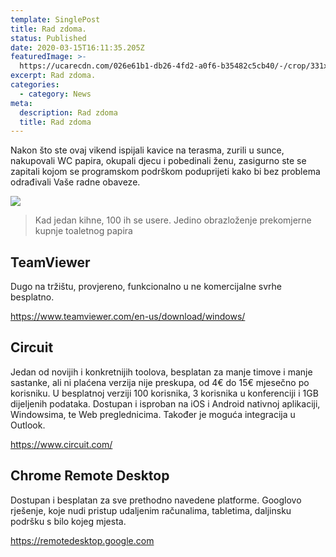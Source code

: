 ```yaml
---
template: SinglePost
title: Rad zdoma.
status: Published
date: 2020-03-15T16:11:35.205Z
featuredImage: >-
  https://ucarecdn.com/026e61b1-db26-4fd2-a0f6-b35482c5cb40/-/crop/331x395/0,105/-/preview/-/enhance/100/
excerpt: Rad zdoma.
categories:
  - category: News
meta:
  description: Rad zdoma
  title: Rad zdoma
---
```

Nakon što ste ovaj vikend ispijali kavice na terasma, zurili u sunce, nakupovali WC papira, okupali djecu i pobedinali ženu, zasigurno ste se zapitali kojom se programskom podrškom poduprijeti kako bi bez problema odrađivali Vaše radne obaveze. 

![](https://ucarecdn.com/feeec4cd-89d4-4ac4-847f-1e19206e5eaf/-/preview/-/enhance/100/)

> Kad jedan kihne, 100 ih se usere. Jedino obrazloženje prekomjerne kupnje toaletnog papira

## TeamViewer

Dugo na tržištu, provjereno, funkcionalno u ne komercijalne svrhe besplatno. 

<https://www.teamviewer.com/en-us/download/windows/>

## Circuit

Jedan od novijih i konkretnijih toolova, besplatan za manje timove i manje sastanke, ali ni plaćena verzija nije preskupa, od 4€ do 15€ mjesečno po korisniku. U besplatnoj verziji 100 korisnika, 3 korisnika u konferenciji i 1GB dijeljenih podataka. Dostupan i isproban na iOS i Android nativnoj aplikaciji, Windowsima, te Web preglednicima. Također je moguća integracija u Outlook.

<https://www.circuit.com/>

## Chrome Remote Desktop

Dostupan i besplatan za sve prethodno navedene platforme. Googlovo rješenje, koje nudi pristup udaljenim računalima, tabletima, daljinsku podršku s bilo kojeg mjesta.

<https://remotedesktop.google.com>
